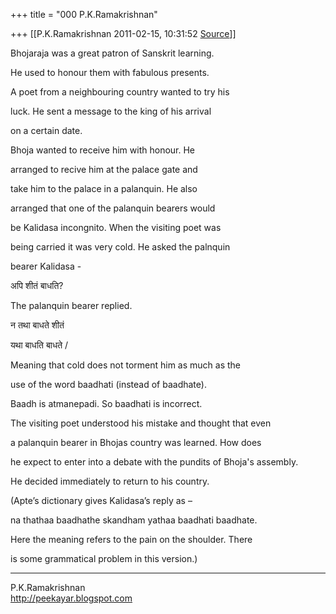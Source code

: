 +++
title = "000 P.K.Ramakrishnan"

+++
[[P.K.Ramakrishnan	2011-02-15, 10:31:52 [Source](https://groups.google.com/g/samskrita/c/ItMY39FArVg)]]



Bhojaraja was a great patron of Sanskrit learning.

He used to honour them with fabulous presents.

A poet from a neighbouring country wanted to try his

luck. He sent a message to the king of his arrival

on a certain date.

Bhoja wanted to receive him with honour. He

arranged to recive him at the palace gate and

take him to the palace in a palanquin. He also

arranged that one of the palanquin bearers would

be Kalidasa incongnito. When the visiting poet was

being carried it was very cold. He asked the palnquin

bearer Kalidasa -

अपि शीतं बाधति?

The palanquin bearer replied.

न तथा बाधते शीतं

यथा बाधति बाधते /

Meaning that cold does not torment him as much as the

use of the word baadhati (instead of baadhate).

Baadh is atmanepadi. So baadhati is incorrect.



The visiting poet understood his mistake and thought that even

a palanquin bearer in Bhojas country was learned. How does

he expect to enter into a debate with the pundits of Bhoja's assembly.

He decided immediately to return to his country.



(Apte’s dictionary gives Kalidasa’s reply as –

na thathaa baadhathe skandham yathaa baadhati baadhate.

Here the meaning refers to the pain on the shoulder. There

is some grammatical problem in this version.)













-----------------------------------  
P.K.Ramakrishnan  
<http://peekayar.blogspot.com>

  

  

